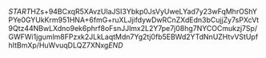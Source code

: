 $START$HZs+94BCxqR5XAvzUlaJSI3Ybkp0JsVyUweLYad7y23wFqMhrOShYPYe0GYUkKrm951HNA+6fmG+ruXLJjifdywDwRCnZXdEdn3bCujjZy7sPXcVt9Qtz44NBwLXdno9ek6phrf8oFsnJJlmx2L2Y7pe7j08hg7NYCOCmukzj7Sp/GWFWi1jgumlm8FPzxk2JLkLaqtMdn7Yg2tj0fb5EBWd2YTdNnUZHtvVStUpfhItBmXp/HuWvuqDLQZ7XNxg$END$